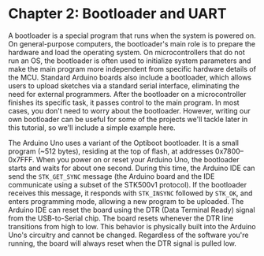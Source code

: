 # Chapter 2: Bootloader and UART
A bootloader is a special program that runs when the system is powered on. On general-purpose computers, the bootloader's main role is to prepare the hardware and load the operating system. On microcontrollers that do not run an OS, the bootloader is often used to initialize system parameters and make the main program more independent from specific hardware details of the MCU. Standard Arduino boards also include a bootloader, which allows users to upload sketches via a standard serial interface, eliminating the need for external programmers. After the bootloader on a microcontroller finishes its specific task, it passes control to the main program. In most cases, you don't need to worry about the bootloader. However, writing our own bootloader can be useful for some of the projects we'll tackle later in this tutorial, so we'll include a simple example here.

The Arduino Uno uses a variant of the Optiboot bootloader. It is a small  program (~512 bytes), residing at the top of flash, at addresses 0x7800–0x7FFF. 
When you power on or reset your Arduino Uno, the bootloader starts and waits for about one second. During this time, the Arduino IDE can send the ```STK_GET_SYNC``` message (the Arduino board and the IDE communicate using a subset of the STK500v1 protocol). If the bootloader receives this message, it responds with ```STK_INSYNC``` followed by ```STK_OK```, and enters programming mode, allowing a new program to be uploaded. The Arduino IDE can reset the board using the DTR (Data Terminal Ready) signal from the USB-to-Serial chip. The board resets whenever the DTR line transitions from high to low. This behavior is physically built into the Arduino Uno's circuitry and cannot be changed. Regardless of the software you're running, the board will always reset when the DTR signal is pulled low.



